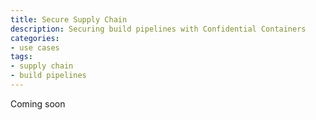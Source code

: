 ```yaml
---
title: Secure Supply Chain
description: Securing build pipelines with Confidential Containers 
categories:
- use cases
tags:
- supply chain
- build pipelines
---
```

 
Coming soon

